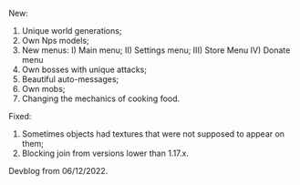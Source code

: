 New:
1. Unique world generations;
2. Own Nps models;
3. New menus:
    I) Main menu;
    II) Settings menu;
    III) Store Menu
    IV) Donate menu
4. Own bosses with unique attacks;
5. Beautiful auto-messages;
6. Own mobs;
7. Changing the mechanics of cooking food.

Fixed:
1. Sometimes objects had textures that were not supposed to appear on them;
2. Blocking join from versions lower than 1.17.x.

Devblog from 06/12/2022.
